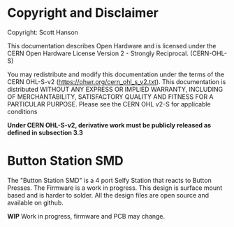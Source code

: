 # Copyright and Disclaimer
Copyright: Scott Hanson

This documentation describes Open Hardware and is licensed under the CERN Open Hardware License Version 2 - Strongly Reciprocal. (CERN-OHL-S)

You may redistribute and modify this documentation under the terms of the CERN OHL-S-v2 (https://ohwr.org/cern_ohl_s_v2.txt). This documentation is distributed WITHOUT ANY EXPRESS OR IMPLIED WARRANTY, INCLUDING OF MERCHANTABILITY, SATISFACTORY QUALITY AND FITNESS FOR A PARTICULAR PURPOSE. Please see the CERN OHL v2-S for applicable conditions

**Under CERN OHL-S-v2, derivative work must be publicly released as defined in subsection 3.3**

# Button Station SMD

The "Button Station SMD" is a 4 port Selfy Station that reacts to Button Presses. The Firmware is a work in progress. This design is surface mount based and is harder to solder. All the design files are open source and available on github.

**WIP** Work in progress, firmware and PCB may change.



